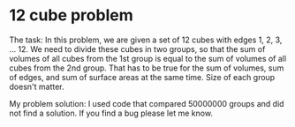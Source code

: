 # 12 cube problem


The task:
In this problem, we are given a set of 12 cubes with edges 1, 2, 3, ... 12. We need to divide these cubes in two groups,
so that the sum of volumes of all cubes from the 1st group is equal to the sum of volumes of all cubes from the 2nd group.
That has to be true for the sum of volumes, sum of edges, and sum of surface areas at the same time. Size of each group 
doesn't matter.

My problem solution:
I used code that compared 50000000
groups and did not find a solution. If you find a bug please let me know.